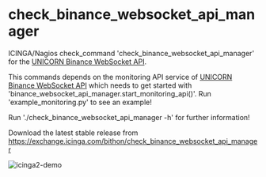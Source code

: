 # check_binance_websocket_api_manager
ICINGA/Nagios check_command 'check_binance_websocket_api_manager' for the [UNICORN Binance WebSocket API](https://github.com/unicorn-data-analysis/unicorn-binance-websocket-api).

This commands depends on the monitoring API service of [UNICORN Binance WebSocket API](https://github.com/unicorn-data-analysis/unicorn-binance-websocket-api) which needs to get started with 'binance_websocket_api_manager.start_monitoring_api()'. Run 'example_monitoring.py' to see an example!

Run './check_binance_websocket_api_manager -h' for further information!

Download the latest stable release from https://exchange.icinga.com/bithon/check_binance_websocket_api_manager

![icinga2-demo](https://s3.gifyu.com/images/icinga2-unicorn_binance_websocket_api.png)
